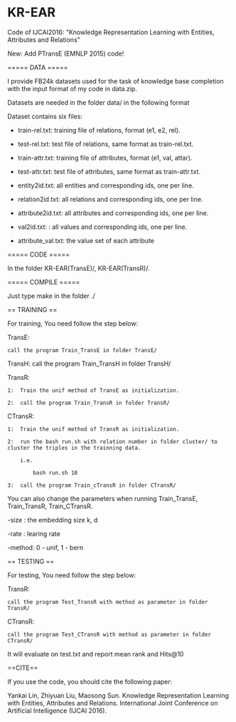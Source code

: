# KR-EAR
Code of IJCAI2016: "Knowledge Representation Learning with Entities, Attributes and Relations"

New: Add PTransE (EMNLP 2015) code!






===== DATA =====

I provide FB24k  datasets used for the task of knowledge base completion with the input format of my code in data.zip.



Datasets are needed in the folder data/ in the following format

Dataset contains six files:



+ train-rel.txt: training file of relations, format (e1, e2, rel).

+ test-rel.txt: test file of relations, same format as train-rel.txt.

+ train-attr.txt: training file of attributes, format (e1, val, attar).

+ test-attr.txt: test file of attributes, same format as train-attr.txt.

+ entity2id.txt: all entities and corresponding ids, one per line.

+ relation2id.txt: all relations and corresponding ids, one per line.

+ attribute2id.txt: all attributes and corresponding ids, one per line.

+ val2id.txt: : all values and corresponding ids, one per line.

+ attribute_val.txt: the value set of each attribute



===== CODE =====

In the folder KR-EAR(TransE)/, KR-EAR(TransR)/.



===== COMPILE =====

Just type make in the folder ./



== TRAINING ==

For training, You need follow the step below:





TransE:

	call the program Train_TransE in folder TransE/
	
TransH:
	call the program Train_TransH in folder TransH/

TransR:

	1:	Train the unif method of TransE as initialization.

	2:  call the program Train_TransR in folder TransR/

CTransR:

	1:	Train the unif method of TransR as initialization.

	2:  run the bash run.sh with relation number in folder cluster/ to cluster the triples in the trainning data.

		i.e.

			bash run.sh 10

	3:  call the program Train_cTransR in folder CTransR/

You can also change the parameters when running Train_TransE, Train_TransR, Train_CTransR.

-size : the embedding size k, d

-rate : learing rate

-method: 0 - unif, 1 - bern



== TESTING ==

For testing, You need follow the step below:


TransR:

	call the program Test_TransR with method as parameter in folder TransR/

CTransR:

	call the program Test_CTransR with method as parameter in folder CTransR/

It will evaluate on test.txt and report mean rank and Hits@10




==CITE==

If you use the code, you should cite the following paper:

Yankai Lin, Zhiyuan Liu, Maosong Sun. Knowledge Representation Learning with Entities, Attributes and Relations. International Joint Conference on Artificial Intelligence (IJCAI 2016).